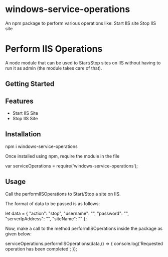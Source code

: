 # windows-service-operations
An npm package to perform various operations like:
Start IIS site
Stop IIS site

# Perform IIS Operations

A node module that can be used to Start/Stop sites on IIS without having to run it as admin (the module takes care of that).

## Getting Started

## Features

*   Start IIS Site
*   Stop IIS Site


## Installation

npm i windows-service-operations

Once installed using npm, require the module in the file

var serviceOperations = require('windows-service-operations');


## Usage

Call the performIISOperations to Start/Stop a site on IIS.

The format of data to be passed is as follows:

let data = {
        "action": "stop",
        "username": "",
        "password": "",
        "serverIpAddress": "",
        "siteName": ""
    };

Now, make a call to the method performIISOperations inside the package as given below:

serviceOperations.performIISOperations(data,() => {
	console.log('Requested operation has been completed';
});

